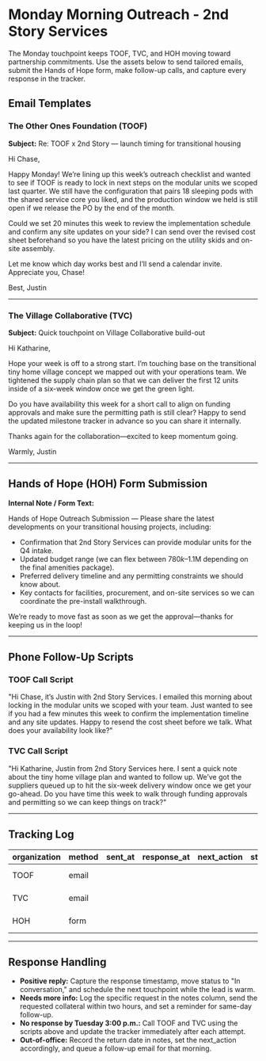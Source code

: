 # Monday Morning Outreach - 2nd Story Services

The Monday touchpoint keeps TOOF, TVC, and HOH moving toward partnership commitments. Use the assets below to send tailored emails, submit the Hands of Hope form, make follow-up calls, and capture every response in the tracker.

## Email Templates

### The Other Ones Foundation (TOOF)

**Subject:** Re: TOOF x 2nd Story — launch timing for transitional housing

Hi Chase,

Happy Monday! We’re lining up this week’s outreach checklist and wanted to see if TOOF is ready to lock in next steps on the modular units we scoped last quarter. We still have the configuration that pairs 18 sleeping pods with the shared service core you liked, and the production window we held is still open if we release the PO by the end of the month.

Could we set 20 minutes this week to review the implementation schedule and confirm any site updates on your side? I can send over the revised cost sheet beforehand so you have the latest pricing on the utility skids and on-site assembly.

Let me know which day works best and I’ll send a calendar invite. Appreciate you, Chase!

Best,
Justin

---

### The Village Collaborative (TVC)

**Subject:** Quick touchpoint on Village Collaborative build-out

Hi Katharine,

Hope your week is off to a strong start. I’m touching base on the transitional tiny home village concept we mapped out with your operations team. We tightened the supply chain plan so that we can deliver the first 12 units inside of a six-week window once we get the green light.

Do you have availability this week for a short call to align on funding approvals and make sure the permitting path is still clear? Happy to send the updated milestone tracker in advance so you can share it internally.

Thanks again for the collaboration—excited to keep momentum going.

Warmly,
Justin

---

## Hands of Hope (HOH) Form Submission

**Internal Note / Form Text:**

Hands of Hope Outreach Submission — Please share the latest developments on your transitional housing projects, including:

- Confirmation that 2nd Story Services can provide modular units for the Q4 intake.
- Updated budget range (we can flex between $780k–$1.1M depending on the final amenities package).
- Preferred delivery timeline and any permitting constraints we should know about.
- Key contacts for facilities, procurement, and on-site services so we can coordinate the pre-install walkthrough.

We’re ready to move fast as soon as we get the approval—thanks for keeping us in the loop!

---

## Phone Follow-Up Scripts

### TOOF Call Script

"Hi Chase, it’s Justin with 2nd Story Services. I emailed this morning about locking in the modular units we scoped with your team. Just wanted to see if you had a few minutes this week to confirm the implementation timeline and any site updates. Happy to resend the cost sheet before we talk. What does your availability look like?"

### TVC Call Script

"Hi Katharine, Justin from 2nd Story Services here. I sent a quick note about the tiny home village plan and wanted to follow up. We’ve got the suppliers queued up to hit the six-week delivery window once we get your go-ahead. Do you have time this week to walk through funding approvals and permitting so we can keep things on track?"

---

## Tracking Log

| organization | method | sent_at | response_at | next_action | status | owner | notes |
| --- | --- | --- | --- | --- | --- | --- | --- |
| TOOF | email |  |  |  |  | Justin B. |  |
| TVC | email |  |  |  |  | Justin B. |  |
| HOH | form |  |  |  |  | Justin B. |  |

---

## Response Handling

- **Positive reply:** Capture the response timestamp, move status to "In conversation," and schedule the next touchpoint while the lead is warm.
- **Needs more info:** Log the specific request in the notes column, send the requested collateral within two hours, and set a reminder for same-day follow-up.
- **No response by Tuesday 3:00 p.m.:** Call TOOF and TVC using the scripts above and update the tracker immediately after each attempt.
- **Out-of-office:** Record the return date in notes, set the next_action accordingly, and queue a follow-up email for that morning.

